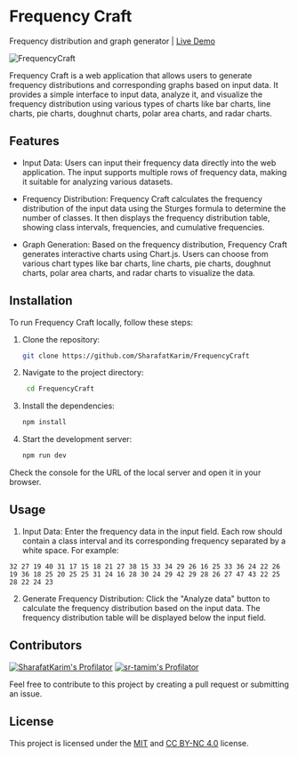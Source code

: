 # Frequency Craft

Frequency distribution and graph generator | [Live Demo](http://sharafat.is-a.dev/FrequencyCraft/)

![FrequencyCraft](https://socialify.git.ci/SharafatKarim/FrequencyCraft/image?description=1&descriptionEditable=Frequency%20Craft%20is%20a%20web%20application%20that%20allows%20users%20to%20generate%20frequency%20distributions%20and%20corresponding%20graphs%20based%20on%20input%20data.&font=Bitter&forks=1&issues=1&language=1&name=1&pattern=Formal%20Invitation&pulls=1&stargazers=1&theme=Auto)

Frequency Craft is a web application that allows users to generate frequency distributions and corresponding graphs based on input data. It provides a simple interface to input data, analyze it, and visualize the frequency distribution using various types of charts like bar charts, line charts, pie charts, doughnut charts, polar area charts, and radar charts.

## Features

- Input Data: Users can input their frequency data directly into the web application. The input supports multiple rows of frequency data, making it suitable for analyzing various datasets.

- Frequency Distribution: Frequency Craft calculates the frequency distribution of the input data using the Sturges formula to determine the number of classes. It then displays the frequency distribution table, showing class intervals, frequencies, and cumulative frequencies.

- Graph Generation: Based on the frequency distribution, Frequency Craft generates interactive charts using Chart.js. Users can choose from various chart types like bar charts, line charts, pie charts, doughnut charts, polar area charts, and radar charts to visualize the data.

## Installation

To run Frequency Craft locally, follow these steps:

1. Clone the repository:

   ```bash
   git clone https://github.com/SharafatKarim/FrequencyCraft
   ```

2. Navigate to the project directory:

   ```bash
    cd FrequencyCraft
    ```

3. Install the dependencies:

    ```bash
    npm install
    ```

4. Start the development server:

    ```bash
    npm run dev
    ```

Check the console for the URL of the local server and open it in your browser.

## Usage

1. Input Data: Enter the frequency data in the input field. Each row should contain a class interval and its corresponding frequency separated by a white space. For example:

```text
32 27 19 40 31 17 15 18 21 27 38 15 33 34 29 26 16 25 33 36 24 22 26 19 36 18 25 20 25 25 31 24 16 28 30 24 29 42 29 28 26 27 47 43 22 25 28 22 24 23
```

2. Generate Frequency Distribution: Click the "Analyze data" button to calculate the frequency distribution based on the input data. The frequency distribution table will be displayed below the input field.

## Contributors

[![SharafatKarim's Profilator](https://profilator.deno.dev/SharafatKarim?v=1.0.0.alpha.4)](https://github.com/SharafatKarim)
[![sr-tamim's Profilator](https://profilator.deno.dev/sr-tamim?v=1.0.0.alpha.4)](https://github.com/sr-tamim)

Feel free to contribute to this project by creating a pull request or submitting an issue.

## License

This project is licensed under the [MIT](LICENSE) and [CC BY-NC 4.0](https://creativecommons.org/licenses/by-nc/4.0/) license.
